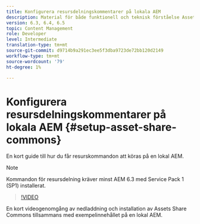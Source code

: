 ```yaml
---
title: Konfigurera resursdelningskommentarer på lokala AEM
description: Material för både funktionell och teknisk förståelse Assets Share Commons
version: 6.3, 6.4, 6.5
topic: Content Management
role: Developer
level: Intermediate
translation-type: tm+mt
source-git-commit: d9714b9a291ec3ee5f3dba9723de72bb120d2149
workflow-type: tm+mt
source-wordcount: '79'
ht-degree: 1%

---
```



# Konfigurera resursdelningskommentarer på lokala AEM {#setup-asset-share-commons}

En kort guide till hur du får resurskommandon att köras på en lokal AEM.

>[!NOTE]
>
>Kommandon för resursdelning kräver minst AEM 6.3 med Service Pack 1 (SP1) installerat.

>[!VIDEO](https://video.tv.adobe.com/v/20499/?quality=9&learn=on)

En kort videogenomgång av nedladdning och installation av Assets Share Commons tillsammans med exempelinnehållet på en lokal AEM.
